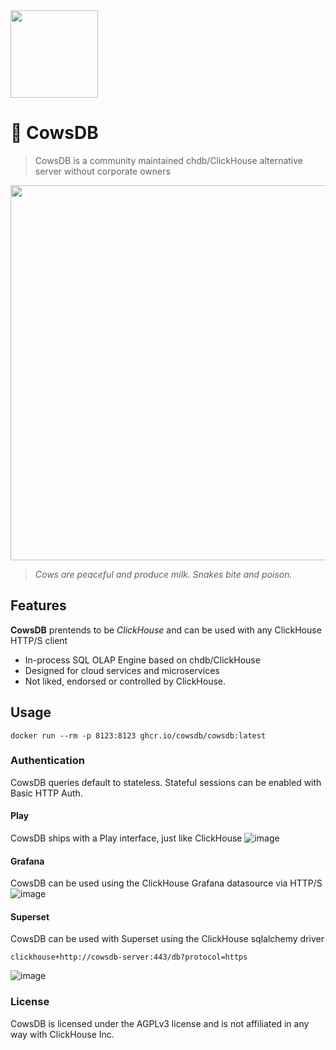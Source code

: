 <img src="https://github.com/cowsdb/cowsdb/assets/1423657/0df1c101-4f0b-46ac-b33f-aa06cb74f11a" width=140>

# 🐄 CowsDB 

> CowsDB is a community maintained chdb/ClickHouse alternative server without corporate owners

<img src="https://github.com/cowsdb/cowsdb/assets/1423657/7d937499-9512-4a5f-b832-7a689112fc1e" width=600>


> _Cows are peaceful and produce milk. Snakes bite and poison._

<!--
### Why not chdb?

> chdb was a great promise and we contributed to its inception and its bindings from the very beginning.<br>
> sadly it has been _"sold"_ by its main author to ClickHouse Inc. and is now controlled by a corporation.<br>
> This fork builds on the same technology stack without politics, redtape or hidden comemrcial interests.<br>
-->

> 
## Features
**CowsDB** prentends to be _ClickHouse_ and can be used with any ClickHouse HTTP/S client

- In-process SQL OLAP Engine based on chdb/ClickHouse
- Designed for cloud services and microservices
- Not liked, endorsed or controlled by ClickHouse.

## Usage
```
docker run --rm -p 8123:8123 ghcr.io/cowsdb/cowsdb:latest
```

### Authentication
CowsDB queries default to stateless. Stateful sessions can be enabled with Basic HTTP Auth.

#### Play
CowsDB ships with a Play interface, just like ClickHouse
![image](https://github.com/cowsdb/cowsdb/assets/1423657/ea3f5546-0b24-40c4-93f7-a551ee976459)

#### Grafana
CowsDB can be used using the ClickHouse Grafana datasource via HTTP/S
![image](https://github.com/cowsdb/cowsdb/assets/1423657/e69c5a6d-1352-4bbd-ac31-2d4585f83663)

#### Superset
CowsDB can be used with Superset using the ClickHouse sqlalchemy driver
```
clickhouse+http://cowsdb-server:443/db?protocol=https
```
![image](https://github.com/cowsdb/cowsdb/assets/1423657/1a3956b4-c637-403e-ada6-579fde00554c)


### License
CowsDB is licensed under the AGPLv3 license and is not affiliated in any way with ClickHouse Inc. 
